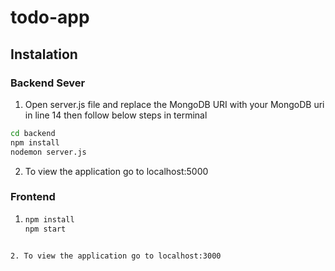 # todo-app

## Instalation

### Backend Sever

1. Open server.js file and replace the MongoDB URI with your MongoDB uri in line 14 then follow below steps in terminal

```bash
cd backend
npm install
nodemon server.js
```

2. To view the application go to localhost:5000

### Frontend

1. ```bash
   npm install
   npm start
   ```

```

2. To view the application go to localhost:3000
```
